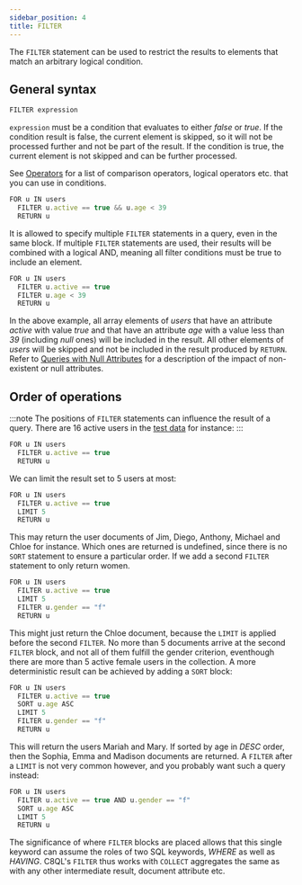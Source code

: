 ```yaml
---
sidebar_position: 4
title: FILTER
---
```


The `FILTER` statement can be used to restrict the results to elements that match an arbitrary logical condition.

General syntax
--------------

```js
FILTER expression
```

`expression` must be a condition that evaluates to either *false* or *true*. If the condition result is false, the current element is skipped, so it will not be processed further and not be part of the result. If the condition is true, the current element is not skipped and can be further processed.

See [Operators](../operators.md) for a list of comparison operators, logical operators etc. that you can use in conditions.

```js
FOR u IN users
  FILTER u.active == true && u.age < 39
  RETURN u
```

It is allowed to specify multiple `FILTER` statements in a query, even in the same block. If multiple `FILTER` statements are used, their results will be combined with a logical AND, meaning all filter conditions must be true to include an element.

```js
FOR u IN users
  FILTER u.active == true
  FILTER u.age < 39
  RETURN u
```

In the above example, all array elements of *users*  that have an attribute *active* with value *true* and that have an attribute *age* with a value less than *39* (including *null* ones) will be included in the result. All other elements of *users* will be skipped and not be included in the result produced by `RETURN`. Refer to [Queries with Null Attributes](../queries-null-attributes.md) for a description of the impact of non-existent or null attributes.

Order of operations
-------------------

:::note
The positions of `FILTER` statements can influence the result of a query. There are 16 active users in the [test data](../examples/index.md#example-data) for instance:
:::

```js
FOR u IN users
  FILTER u.active == true
  RETURN u
```

We can limit the result set to 5 users at most:

```js
FOR u IN users
  FILTER u.active == true
  LIMIT 5
  RETURN u
```

This may return the user documents of Jim, Diego, Anthony, Michael and Chloe for instance. Which ones are returned is undefined, since there is no `SORT` statement to ensure a particular order. If we add a second `FILTER` statement to only return women.

```js
FOR u IN users
  FILTER u.active == true
  LIMIT 5
  FILTER u.gender == "f"
  RETURN u
```

This might just return the Chloe document, because the `LIMIT` is applied before the second `FILTER`. No more than 5 documents arrive at the second `FILTER` block, and not all of them fulfill the gender criterion, eventhough there are more than 5 active female users in the collection. A more deterministic result can be achieved by adding a `SORT` block:

```js
FOR u IN users
  FILTER u.active == true
  SORT u.age ASC
  LIMIT 5
  FILTER u.gender == "f"
  RETURN u
```

This will return the users Mariah and Mary. If sorted by age in *DESC* order, then the Sophia, Emma and Madison documents are returned. A `FILTER` after a `LIMIT` is not very common however, and you probably want such a query instead:

```js
FOR u IN users
  FILTER u.active == true AND u.gender == "f"
  SORT u.age ASC
  LIMIT 5
  RETURN u
```

The significance of where `FILTER` blocks are placed allows that this single keyword can assume the roles of two SQL keywords, *WHERE* as well as *HAVING*. C8QL's `FILTER` thus works with `COLLECT` aggregates the same as with any other intermediate result, document attribute etc.
